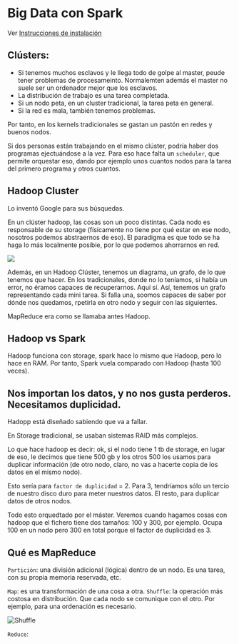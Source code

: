 # Big Data con Spark

Ver [Instrucciones de instalación](/instalacion.md)

## Clústers:

- Si tenemos muchos esclavos y le llega todo de golpe al master, peude tener problemas de procesameinto. Normalemten además el master no suele ser un ordenador mejor que los esclavos. 
- La distribución de trabajo es una tarea completada.
- Si un nodo peta, en un cluster tradicional, la tarea peta en general. 
- Si la red es mala, también tenemos problemas. 

Por tanto, en los kernels tradicionales se gastan un pastón en redes y buenos nodos. 

Si dos personas están trabajando en el mismo clúster, podría haber dos programas ejectuándose a la vez. Para eso hace falta un `scheduler`, que permite orquestar eso, dando por ejemplo unos cuantos nodos para la tarea del primero programa y otros cuantos. 

## Hadoop Cluster

Lo inventó Google para sus búsquedas. 

En un clúster hadoop, las cosas son un poco distintas. Cada nodo es responsable de su storage (físicamente no tiene por qué estar en ese nodo, nosotros podemos abstraernos de eso). El paradigma es que todo se ha haga lo más localmente posibie, por lo que podemos ahorrarnos en red. 

![](https://user-images.strikinglycdn.com/res/hrscywv4p/image/upload/c_limit,fl_lossy,h_9000,w_1200,f_auto,q_auto/1483830/612864_940846.png)

Además, en un Hadoop Clúster, tenemos un diagrama, un grafo, de lo que tenemos que hacer. En los tradicionales, donde no lo teníamos, si había un error, no éramos capaces de recuperarnos. Aquí sí. Así, tenemos un grafo representando cada mini tarea. Si falla una, soomos capaces de saber por dónde nos quedamos, rpetirla en otro nodo y seguir con las siguientes. 

MapReduce era como se llamaba antes Hadoop. 

## Hadoop vs Spark

Hadoop funciona con storage, spark hace lo mismo que Hadoop, pero lo hace en RAM. Por tanto, Spark vuela comparado con Hadoop (hasta 100 veces).

## Nos importan los datos, y no nos gusta perderos. Necesitamos duplicidad. 

Hadopp está diseñado sabiendo que va a fallar. 

En Storage tradicional, se usaban sistemas RAID más complejos.

Lo que hace hadoop es decir: ok, si el nodo tiene 1 tb de storage, en lugar de eso, le decimos que tiene 500 gb y los otros 500 los usamos para duplicar información (de otro nodo, claro, no vas a hacerte copia de los datos en el mismo nodo). 

Esto sería para `factor de duplicidad` = 2. Para 3, tendríamos sólo un tercio de nuestro disco duro para meter nuestros datos. El resto, para duplicar datos de otros nodos. 

Todo esto orquedtado por el máster. Veremos cuando hagamos cosas con hadoop que el fichero tiene dos tamaños: 100 y 300, por ejemplo. Ocupa 100 en un nodo pero 300 en total porque el factor de duplicidad es 3. 

## Qué es MapReduce

`Partición`: una división adicional (lógica) dentro de un nodo. Es una tarea, con su propia memoria reservada, etc. 

`Map`: es una transformación de una cosa a otra. 
`Shuffle`: la operación más costosa en distribución. Que cada nodo se comunique con el otro. Por ejemplo, para una ordenación es necesario. 

![Shuffle](https://www.analyticsvidhya.com/blog/wp-content/uploads/2014/05/mapreduce_eg.png)

`Reduce`: 








